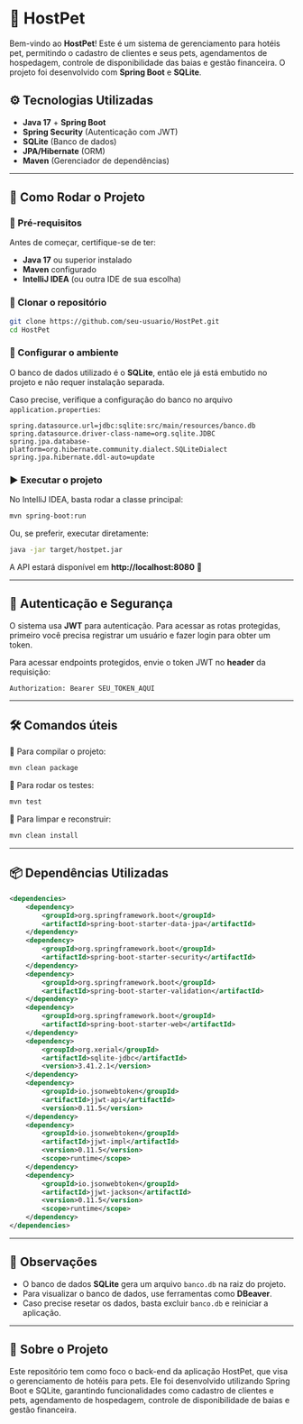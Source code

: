 # 🐾 HostPet

Bem-vindo ao **HostPet**! Este é um sistema de gerenciamento para hotéis pet, permitindo o cadastro de clientes e seus pets, agendamentos de hospedagem, controle de disponibilidade das baias e gestão financeira. O projeto foi desenvolvido com **Spring Boot** e **SQLite**.

## ⚙️ Tecnologias Utilizadas
- **Java 17** + **Spring Boot**
- **Spring Security** (Autenticação com JWT)
- **SQLite** (Banco de dados)
- **JPA/Hibernate** (ORM)
- **Maven** (Gerenciador de dependências)

---

## 🚀 Como Rodar o Projeto

### 📌 Pré-requisitos
Antes de começar, certifique-se de ter:
- **Java 17** ou superior instalado
- **Maven** configurado
- **IntelliJ IDEA** (ou outra IDE de sua escolha)

### 📂 Clonar o repositório
```sh
git clone https://github.com/seu-usuario/HostPet.git
cd HostPet
```

### 🔧 Configurar o ambiente
O banco de dados utilizado é o **SQLite**, então ele já está embutido no projeto e não requer instalação separada.

Caso precise, verifique a configuração do banco no arquivo `application.properties`:
```properties
spring.datasource.url=jdbc:sqlite:src/main/resources/banco.db
spring.datasource.driver-class-name=org.sqlite.JDBC
spring.jpa.database-platform=org.hibernate.community.dialect.SQLiteDialect
spring.jpa.hibernate.ddl-auto=update
```

### ▶️ Executar o projeto
No IntelliJ IDEA, basta rodar a classe principal:
```sh
mvn spring-boot:run
```
Ou, se preferir, executar diretamente:
```sh
java -jar target/hostpet.jar
```

A API estará disponível em **http://localhost:8080** 🚀

---

## 🔑 Autenticação e Segurança
O sistema usa **JWT** para autenticação. Para acessar as rotas protegidas, primeiro você precisa registrar um usuário e fazer login para obter um token.

Para acessar endpoints protegidos, envie o token JWT no **header** da requisição:
```
Authorization: Bearer SEU_TOKEN_AQUI
```

---

## 🛠 Comandos úteis
🔹 Para compilar o projeto:
```sh
mvn clean package
```
🔹 Para rodar os testes:
```sh
mvn test
```
🔹 Para limpar e reconstruir:
```sh
mvn clean install
```

---

## 📦 Dependências Utilizadas
```xml
<dependencies>
    <dependency>
        <groupId>org.springframework.boot</groupId>
        <artifactId>spring-boot-starter-data-jpa</artifactId>
    </dependency>
    <dependency>
        <groupId>org.springframework.boot</groupId>
        <artifactId>spring-boot-starter-security</artifactId>
    </dependency>
    <dependency>
        <groupId>org.springframework.boot</groupId>
        <artifactId>spring-boot-starter-validation</artifactId>
    </dependency>
    <dependency>
        <groupId>org.springframework.boot</groupId>
        <artifactId>spring-boot-starter-web</artifactId>
    </dependency>
    <dependency>
        <groupId>org.xerial</groupId>
        <artifactId>sqlite-jdbc</artifactId>
        <version>3.41.2.1</version>
    </dependency>
    <dependency>
        <groupId>io.jsonwebtoken</groupId>
        <artifactId>jjwt-api</artifactId>
        <version>0.11.5</version>
    </dependency>
    <dependency>
        <groupId>io.jsonwebtoken</groupId>
        <artifactId>jjwt-impl</artifactId>
        <version>0.11.5</version>
        <scope>runtime</scope>
    </dependency>
    <dependency>
        <groupId>io.jsonwebtoken</groupId>
        <artifactId>jjwt-jackson</artifactId>
        <version>0.11.5</version>
        <scope>runtime</scope>
    </dependency>
</dependencies>
```

---

## 📝 Observações
- O banco de dados **SQLite** gera um arquivo `banco.db` na raiz do projeto.
- Para visualizar o banco de dados, use ferramentas como **DBeaver**.
- Caso precise resetar os dados, basta excluir `banco.db` e reiniciar a aplicação.

---

## 🎯 Sobre o Projeto
Este repositório tem como foco o back-end da aplicação HostPet, que visa o gerenciamento de hotéis para pets. Ele foi desenvolvido utilizando Spring Boot e SQLite, garantindo funcionalidades como cadastro de clientes e pets, agendamento de hospedagem, controle de disponibilidade de baias e gestão financeira.

